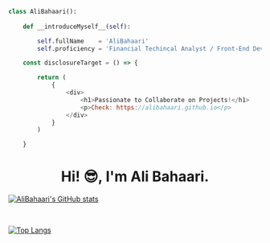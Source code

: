```python
class AliBahaari():
    
    def __introduceMyself__(self):

        self.fullName    = 'AliBahaari'
        self.proficiency = 'Financial Techincal Analyst / Front-End Developer + Python / UI + UX'
```
```javascript
    const disclosureTarget = () => {

        return (
            {
                <div>
                    <h1>Passionate to Collaborate on Projects!</h1>
                    <p>Check: https://alibahaari.github.io</p>
                </div>
            }
        )

    }
````

<h1 align="center">Hi! 😎, I'm Ali Bahaari.</h1>

[![AliBahaari's GitHub stats](https://github-readme-stats.vercel.app/api?username=AliBahaari&show_icons=true&theme=dracula)](https://github.com/anuraghazra/github-readme-stats)

<br>
    
[![Top Langs](https://github-readme-stats.vercel.app/api/top-langs/?username=AliBahaari&layout=compact)](https://github.com/anuraghazra/github-readme-stats)
